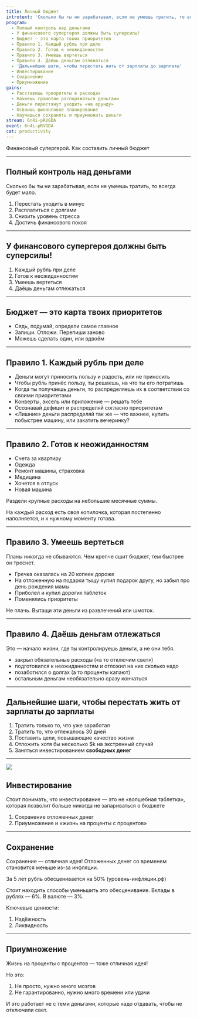 ```yaml
---
title: Личный бюджет
introtext: 'Сколько бы ты ни зарабатывал, если не умеешь тратить, то всегда будет мало'
program:
  - Полный контроль над деньгами
  - У финансового супергероя должны быть суперсилы!
  - Бюджет — это карта твоих приоритетов
  - Правило 1. Каждый рубль при деле
  - Правило 2. Готов к неожиданностям
  - Правило 3. Умеешь вертеться
  - Правило 4. Даёшь деньгам отлежаться
  - 'Дальнейшие шаги, чтобы перестать жить от зарплаты до зарплаты'
  - Инвестирование
  - Сохранение
  - Приумножение
gains:
  - Расставишь приоритеты в расходах
  - Начнешь грамотно распоряжаться деньгами
  - Деньги перестанут уходить «на ерунду»
  - Освоишь финансовое планирование
  - Научишься сохранять и приумножать деньги
stream: 6n4i-pRVGDA
event: 6n4i-pRVGDA
cat: productivity
---
```


Финансовый супергерой. Как составить личный бюджет

---

## Полный контроль над деньгами

Сколько бы ты ни зарабатывал, если не умеешь тратить, то всегда будет мало.

1. Перестать уходить в минус
2. Расплатиться с долгами
3. Снизить уровень стресса
4. Достичь финансового покоя

---

## У финансового супергероя должны быть суперсилы!

1. Каждый рубль при деле
2. Готов к неожиданностям
3. Умеешь вертеться
4. Даёшь деньгам отлежаться

---

## Бюджет — это карта твоих приоритетов

- Сядь, подумай, определи самое главное
- Запиши. Отложи. Перепиши заново
- Можешь сделать один, или вдвоём

---

## Правило 1. Каждый рубль при деле

- Деньги могут приносить пользу и радость, или не приносить
- Чтобы рубль принёс пользу, ты решаешь, на что ты его потратишь
- Когда ты получаешь деньги, то распределяешь их в соответствии со своими приоритетами
- Конверты, эксель или приложение — решать тебе
- Осознавай дефицит и распределяй согласно приоритетам
- «Лишние» деньги распределяй так же — что важнее, купить побыстрее машину, или закатить вечеринку?

---

## Правило 2. Готов к неожиданностям

- Счета за квартиру
- Одежда
- Ремонт машины, страховка
- Медицина
- Хочется в отпуск
- Новая машина

Раздели крупные расходы на небольшие месячные суммы.

На каждый расход есть своя копилочка, которая постепенно наполняется, и к нужному моменту готова.

---

## Правило 3. Умеешь вертеться

Планы никогда не сбываются. Чем крепче сшит бюджет, тем быстрее он треснет.

- Гречка оказалась на 20 копеек дороже
- На отложенную на подарки тыщу купил подарок другу, но забыл про день рождения мамы
- Приболел и купил дорогих таблеток
- Поменялись приоритеты

Не плачь. Вытащи эти деньги из развлечений или шмоток.

---

## Правило 4. Даёшь деньгам отлежаться

Это — начало жизни, где ты контролируешь деньги, а не они тебя.

- закрыл обязательные расходы («а то отключим свет»)
- подготовился к неожиданностям и отложил на них сколько надо
- позаботился о долгах (а то проценты капают)
- остальным деньгам необязательно сразу кончаться

---

## Дальнейшие шаги, чтобы перестать жить от зарплаты до зарплаты

1. Тратить только то, что уже заработал
2. Тратить то, что отлежалось 30 дней
3. Поставить цели, повышающие качество жизни
4. Отложить хотя бы несколько $k на экстренный случай
5. Заняться инвестированием **свободных денег**

---

![](https://pp.vk.me/c626722/v626722697/16770/rPwpkaxucP8.jpg)

## Инвестирование

Стоит понимать, что инвестирование — это не «волшебная таблетка», которая позволит больше никогда не запариваться о бюджете

1. Сохранение отложенных денег
2. Приумножение и «жизнь на проценты с процентов»

---

## Сохранение

Сохранение — отличная идея! Отложенных денег со временем становится меньше из-за инфляции.

За 5 лет рубль обесценивается на 50% (уровень-инфляции.рф)

Стоит находить способы уменьшить это обесценивание. Вклады в рублях — 6%. В валюте — 3%.

Ключевые ценности:

1. Надёжность
2. Ликвидность

---

## Приумножение

Жизнь на проценты с процентов — тоже отличная идея!

Но это:

1. Не просто, нужно много мозгов
2. Не гарантированно, нужно много времени или удачи

И это работает не с теми деньгами, которые надо отдавать, чтобы не отключили свет.
